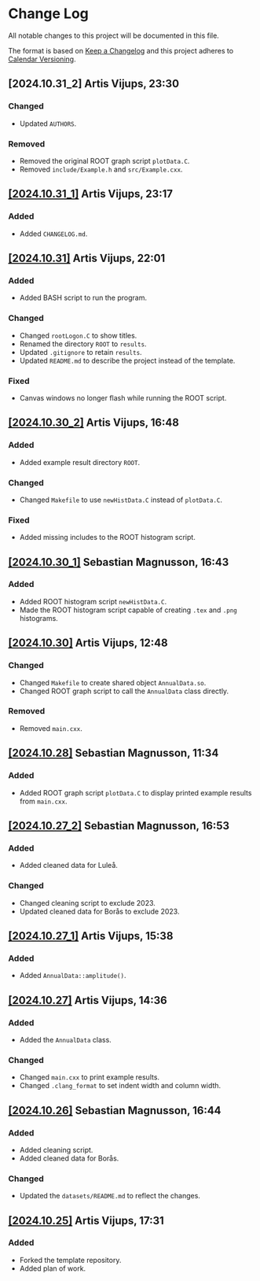 # Change Log
All notable changes to this project will be documented in this file.
 
The format is based on [Keep a Changelog](http://keepachangelog.com/)
and this project adheres to [Calendar Versioning](https://calver.org/).

## [2024.10.31_2] Artis Vijups, 23:30

### Changed

- Updated `AUTHORS`.

### Removed

- Removed the original ROOT graph script `plotData.C`.
- Removed `include/Example.h` and `src/Example.cxx`.

## [[2024.10.31_1]](https://github.com/artis-v/MNXB11-project/tree/6de9160bd31517a4fea3dd2e94009f695a47a464) Artis Vijups, 23:17

### Added

- Added `CHANGELOG.md`.

## [[2024.10.31]](https://github.com/artis-v/MNXB11-project/tree/41dd7c3053cd1a052bb0681bf8a84b2744d138aa) Artis Vijups, 22:01

### Added

- Added BASH script to run the program.

### Changed

- Changed `rootLogon.C` to show titles.
- Renamed the directory `ROOT` to `results`.
- Updated `.gitignore` to retain `results`.
- Updated `README.md` to describe the project instead of the template.

### Fixed

- Canvas windows no longer flash while running the ROOT script.

## [[2024.10.30_2]](https://github.com/artis-v/MNXB11-project/tree/b9dfa6635e07e83cb2dbf85721e69115bd0d6c4c) Artis Vijups, 16:48

### Added

- Added example result directory `ROOT`.

### Changed

- Changed `Makefile` to use `newHistData.C` instead of `plotData.C`.

### Fixed

- Added missing includes to the ROOT histogram script.

## [[2024.10.30_1]](https://github.com/artis-v/MNXB11-project/tree/72478914250d3ee8e3ad600c1c016e870bfbaf25) Sebastian Magnusson, 16:43

### Added

- Added ROOT histogram script `newHistData.C`.
- Made the ROOT histogram script capable of creating `.tex` and `.png` histograms.

## [[2024.10.30]](https://github.com/artis-v/MNXB11-project/tree/52a46fefc53204ae45b125d83230f70246293030) Artis Vijups, 12:48

### Changed

- Changed `Makefile` to create shared object `AnnualData.so`.
- Changed ROOT graph script to call the `AnnualData` class directly.

### Removed

- Removed `main.cxx`.

## [[2024.10.28]](https://github.com/artis-v/MNXB11-project/tree/3d4de5bb9253141898116ef04592c26b91f2067a) Sebastian Magnusson, 11:34

### Added

- Added ROOT graph script `plotData.C` to display printed example results from `main.cxx`.

## [[2024.10.27_2]](https://github.com/artis-v/MNXB11-project/tree/7466440843fdb8ce75acdc20556d88c7f2100391) Sebastian Magnusson, 16:53

### Added

- Added cleaned data for Luleå.

### Changed

- Changed cleaning script to exclude 2023.
- Updated cleaned data for Borås to exclude 2023.

## [[2024.10.27_1]](https://github.com/artis-v/MNXB11-project/tree/c683e517eb7b3cca8775034ac3d31f895cc248eb) Artis Vijups, 15:38

### Added

- Added `AnnualData::amplitude()`.

## [[2024.10.27]](https://github.com/artis-v/MNXB11-project/tree/fb22d5aacf357597d55934809c605088da53425d) Artis Vijups, 14:36

### Added

- Added the `AnnualData` class.

### Changed

- Changed `main.cxx` to print example results.
- Changed `.clang_format` to set indent width and column width.
 
## [[2024.10.26]](https://github.com/artis-v/MNXB11-project/tree/b70f37153d6d069917ed37aa175d9319de51d80f) Sebastian Magnusson, 16:44
 
### Added

- Added cleaning script.
- Added cleaned data for Borås.

### Changed

- Updated the `datasets/README.md` to reflect the changes.

## [[2024.10.25]](https://github.com/artis-v/MNXB11-project/tree/00ae8cb22bbc9710a7176ed01391601b2f32a9ba) Artis Vijups, 17:31

### Added

- Forked the template repository.
- Added plan of work.